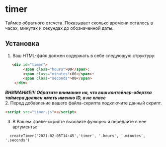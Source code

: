 # timer
Таймер обратного отсчета. Показывает сколько времени осталось в часах, минутах и секундах до обозначенной даты.
## Установка

1. Ваш HTML-файл должен содержать в себе следующую структуру:
```HTML
   <div id="timer">
        <span class="hours">00</span>:
        <span class="minutes">00</span>:
        <span class="seconds">00</span>
    </div>
```

***ВНИМАНИЕ!!! Обратите внимание на, что ваш контейнер-обертка таймера должен иметь именно ID, а не класс*** <br>
2. Перед добавление вашего файла-скрипта подключите данный скрипт.
```HTML
<script src="timer.js"></script>
```
3. В Вашем файле-скрипте вызовите функцию и передайте в нее аргументы:
```JS
  createTimer('2021-02-05T14:45','timer', '.hours', '.minutes', '.seconds')
```
